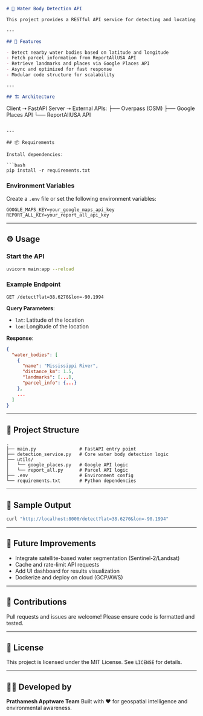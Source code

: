 ```markdown
# 🌊 Water Body Detection API

This project provides a RESTful API service for detecting and locating water bodies near a given coordinate. It integrates with Overpass API (OSM), Google Places API, and the ReportAllUSA Parcel API to provide accurate parcel and landmark data around water bodies.

---

## 🚀 Features

- Detect nearby water bodies based on latitude and longitude
- Fetch parcel information from ReportAllUSA API
- Retrieve landmarks and places via Google Places API
- Async and optimized for fast response
- Modular code structure for scalability

---

## 🏗️ Architecture

```

Client ➝ FastAPI Server ➝ External APIs:
├── Overpass (OSM)
├── Google Places API
└── ReportAllUSA API

````

---

## 📦 Requirements

Install dependencies:

```bash
pip install -r requirements.txt
````

### Environment Variables

Create a `.env` file or set the following environment variables:

```env
GOOGLE_MAPS_KEY=your_google_maps_api_key
REPORT_ALL_KEY=your_report_all_api_key
```

---

## ⚙️ Usage

### Start the API

```bash
uvicorn main:app --reload
```

### Example Endpoint

```
GET /detect?lat=38.6270&lon=-90.1994
```

**Query Parameters**:

* `lat`: Latitude of the location
* `lon`: Longitude of the location

**Response**:

```json
{
  "water_bodies": [
    {
      "name": "Mississippi River",
      "distance_km": 1.5,
      "landmarks": [...],
      "parcel_info": {...}
    },
    ...
  ]
}
```

---

## 📁 Project Structure

```
.
├── main.py                # FastAPI entry point
├── detection_service.py   # Core water body detection logic
├── utils/
│   └── google_places.py   # Google API logic
│   └── report_all.py      # Parcel API logic
├── .env                   # Environment config
└── requirements.txt       # Python dependencies
```

---

## 🧪 Sample Output

```bash
curl "http://localhost:8000/detect?lat=38.6270&lon=-90.1994"
```

---

## 🧠 Future Improvements

* Integrate satellite-based water segmentation (Sentinel-2/Landsat)
* Cache and rate-limit API requests
* Add UI dashboard for results visualization
* Dockerize and deploy on cloud (GCP/AWS)

---

## 🤝 Contributions

Pull requests and issues are welcome! Please ensure code is formatted and tested.

---

## 📜 License

This project is licensed under the MIT License. See `LICENSE` for details.

---

## 🧑‍💻 Developed by

**Prathamesh Apptware Team**
Built with ❤️ for geospatial intelligence and environmental awareness.

```


